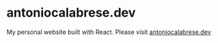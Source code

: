# antoniocalabrese.dev
My personal website built with React.
Please visit <a href="https://antoniocalabrese.dev" rel="me noopener">antoniocalabrese.dev</a>
